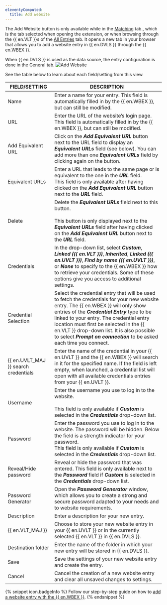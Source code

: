 ```yaml
---
eleventyComputed:
  title: Add website
---
```

The Add Website button is only available while in the [Matching](/server/workspace-browser-extension/workspace-browser-extension-user-interface/side-menu/#matching-tab) tab., which is the tab selected when opening the extension, or when browsing through the {{ en.VLT }}s of the [All Entries](/server/workspace-browser-extension/workspace-browser-extension-user-interface/side-menu/#all-entries-tab) tab. It opens a new tab in your browser that allows you to add a website entry in {{ en.DVLS }} through the {{ en.WBEX }}.

When {{ en.DVLS }} is used as the data source, the entry configuration is done in the General tab.
![Add Website](https://cdnweb.devolutions.net/docs/docs_en_server_ServerOp2049.png)

See the table below to learn about each field/setting from this view.

| FIELD/SETTING                        | DESCRIPTION                                                                           |
|--------------------------------------|---------------------------------------------------------------------------------------|
| Name                                 | Enter a name for your entry. This field is automatically filled in by the {{ en.WBEX }}, but can still be modified. |
| URL                                  | Enter the URL of the website’s login page. This field is automatically filled in by the {{ en.WBEX }}, but can still be modified. |
| Add Equivalent URL                   | Click on the ***Add Equivalent URL*** button next to the URL field to display an ***Equivalent URLs*** field (see below). You can add more than one ***Equivalent URLs*** field by clicking again on the button. |
| Equivalent URLs                      | Enter a URL that leads to the same page or is equivalent to the one in the ***URL*** field.<br>This field is only available after having clicked on the ***Add Equivalent URL*** button next to the ***URL*** field. |
| Delete                               | Delete the ***Equivalent URLs*** field next to this button.<br><br>This button is only displayed next to the ***Equivalent URLs*** field after having clicked on the ***Add Equivalent URL*** button next to the ***URL*** field. |
| Credentials                          | In the drop-down list, select ***Custom***, ***Linked ({{ en.VLT }})***, ***Inherited***, ***Linked ({{ en.UVLT }})***, ***Find by name ({{ en.UVLT }})***, or ***None*** to specify to the {{ en.WBEX }} how to retrieve your credentials. Some of these options give you access to additional settings. |
| Credential Selection                 | Select the credential entry that will be used to fetch the credentials for your new website entry. The {{ en.WBEX }} will only show entries of the ***Credential Entry*** type to be linked to your entry. The credential entry location must first be selected in the {{ en.VLT }} drop-down list. It is also possible to select ***Prompt on connection*** to be asked each time you connect. |
| {{ en.UVLT_MAJ }} search credentials | Enter the name of the credential in your {{ en.UVLT }} and the {{ en.WBEX }} will search in it for the specified name. If the field is left empty, when launched, a credential list will open with all available credentials entries from your {{ en.UVLT }}. |
| Username                             | Enter the username you use to log in to the website.<br><br>This field is only available if ***Custom*** is selected in the ***Credentials*** drop-down list. |
| Password                             | Enter the password you use to log in to the website. The password will be hidden. Below the field is a strength indicator for your password.<br>This field is only available if ***Custom*** is selected in the ***Credentials*** drop-down list. |
| Reveal/Hide password                 | Reveal or hide the password that was entered. This field is only available next to the ***Password*** field if ***Custom*** is selected in the ***Credentials*** drop-down list. |
| Password Generator                   | Open the ***Password Generator*** window, which allows you to create a strong and secure password adapted to your needs and to website requirements. |
| Description                          | Enter a description for your new entry.                                               |
| {{ en.VLT_MAJ }}                     | Choose to store your new website entry in your {{ en.UVLT }} or in the currently selected {{ en.VLT }} in {{ en.DVLS }}. |
| Destination folder                   | Enter the name of the folder in which your new entry will be stored in {{ en.DVLS }}. |
| Save                                 | Save the settings of your new website entry and create the entry.                     |
| Cancel                               | Cancel the creation of a new website entry and clear all unsaved changes to settings. |

{% snippet icon.badgeInfo %}
Follow our step-by-step guide on how to [add a website entry with the {{ en.WBEX }}](/server/workspace-browser-extension/using-workspace-browser-extension/add-website-entry-workspace-browser-extension/).
{% endsnippet %}
